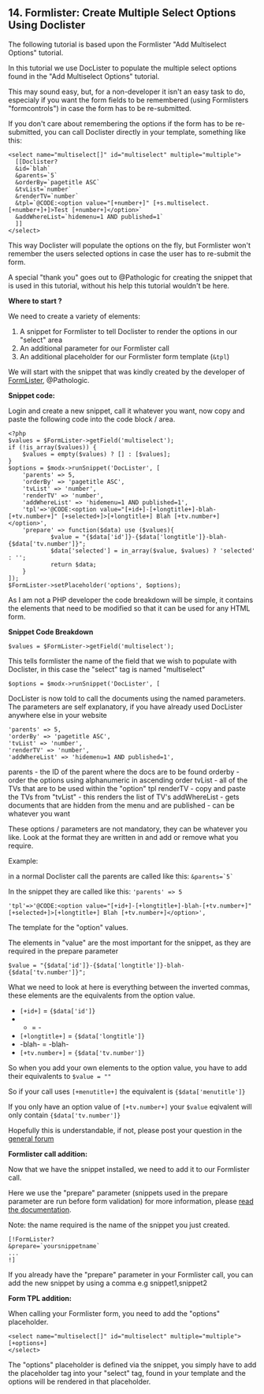 ## 14. Formlister: Create Multiple Select Options Using Doclister

The following tutorial is based upon the Formlister "Add Multiselect Options" tutorial.

In this tutorial we use DocLister to populate the multiple select options found in the "Add Multiselect Options" tutorial.

This may sound easy, but, for a non-developer it isn't an easy task to do, especialy if you want the form fields to be remembered (using Formlisters "formcontrols") in case the form has to be re-submitted.

If you don't care about remembering the options if the form has to be re-submitted, you can call Doclister directly in your template, something like this:

```
<select name="multiselect[]" id="multiselect" multiple="multiple">
  [[Doclister? 
  &id=`blah` 
  &parents=`5` 
  &orderBy=`pagetitle ASC` 
  &tvList=`number` 
  &renderTV=`number` 
  &tpl=`@CODE:<option value="[+number+]" [+s.multiselect.[+number+]+]>Test [+number+]</option>` 
  &addWhereList=`hidemenu=1 AND published=1`
  ]]
</select>
```

This way Doclister will populate the options on the fly, but Formlister won't remember the users selected options in case the user has to re-submit the form.

A special "thank you" goes out to @Pathologic for creating the snippet that is used in this tutorial, without his help this tutorial wouldn't be here.

**Where to start ?**

We need to create a variety of elements:

1. A snippet for Formlister to tell Doclister to render the options in our "select" area
2. An additional parameter for our Formlister call
3. An additional placeholder for our Formlister form template (`&tpl`)

We will start with the snippet that was kindly created by the developer of [FormLister](https://github.com/Pathologic/FormLister), @Pathologic.

**Snippet code:**

Login and create a new snippet, call it whatever you want, now copy and paste the following code into the code block / area.

```
<?php
$values = $FormLister->getField('multiselect');
if (!is_array($values)) {
    $values = empty($values) ? [] : [$values];
}
$options = $modx->runSnippet('DocLister', [
    'parents' => 5, 
    'orderBy' => 'pagetitle ASC',
    'tvList' => 'number', 
    'renderTV' => 'number',
    'addWhereList' => 'hidemenu=1 AND published=1',
    'tpl'=>'@CODE:<option value="[+id+]-[+longtitle+]-blah-[+tv.number+]" [+selected+]>[+longtitle+] Blah [+tv.number+]</option>',
    'prepare' => function($data) use ($values){
            $value = "{$data['id']}-{$data['longtitle']}-blah-{$data['tv.number']}";
            $data['selected'] = in_array($value, $values) ? 'selected' : '';
            return $data;
    }
]);
$FormLister->setPlaceholder('options', $options);
```

As I am not a PHP developer the code breakdown will be simple, it contains the elements that need to be modified so that it can be used for any HTML form.

**Snippet Code Breakdown**

```
$values = $FormLister->getField('multiselect');
```

This tells formlister the name of the field that we wish to populate with Doclister, in this case the "select" tag is named "multiselect"

```
$options = $modx->runSnippet('DocLister', [
```

DocLister is now told to call the documents using the named parameters. The parameters are self explanatory, if you have already used DocLister anywhere else in your website

```
'parents' => 5, 
'orderBy' => 'pagetitle ASC',
'tvList' => 'number', 
'renderTV' => 'number',
'addWhereList' => 'hidemenu=1 AND published=1',
```

parents - the ID of the parent where the docs are to be found
orderby - order the options using alphanumeric in ascending order
tvList - all of the TVs that are to be used within the "option" tpl
renderTV - copy and paste the TVs from "tvList" - this renders the list of TV's
addWhereList - gets documents that are hidden from the menu and are published - can be whatever you want

These options / parameters are not mandatory, they can be whatever you like. Look at the format they are written in and add or remove what you require.

Example: 

in a normal Doclister call the parents are called like this: ``&parents=`5` ``

In the snippet they are called like this: `` 'parents' => 5 ``

```
'tpl'=>'@CODE:<option value="[+id+]-[+longtitle+]-blah-[+tv.number+]" [+selected+]>[+longtitle+] Blah [+tv.number+]</option>',
```

The template for the "option" values.

The elements in "value" are the most important for the snippet, as they are required in the prepare parameter

```
$value = "{$data['id']}-{$data['longtitle']}-blah-{$data['tv.number']}";
```

What we need to look at here is everything between the inverted commas, these elements are the equivalents from the option value.

- `[+id+]` = `{$data['id']}`
- - = -
- `[+longtitle+]` = `{$data['longtitle']}`
- -blah- = -blah-
- `[+tv.number+]` = `{$data['tv.number']}`

So when you add your own elements to the option value, you have to add their equivalents to `$value = ""`

So if your call uses `[+menutitle+]` the equivalent is `{$data['menutitle']}`

If you only have an option value of `[+tv.number+]` your `$value` eqivalent will only contain `{$data['tv.number']}`

Hopefully this is understandable, if not, please post your question in the [general forum](https://forum.evo.im/t/general)

**Formlister call addition:**

Now that we have the snippet installed, we need to add it to our Formlister call.

Here we use the "prepare" parameter (snippets used in the prepare parameter are run before form validation) for more information, please [read the documentation](https://docs.evo.im/en/04_extras/formlister/020_parametry.html).

Note: the name required is the name of the snippet you just created.

```
[!FormLister?
&prepare=`yoursnippetname`
...
!]
```

If you already have the "prepare" parameter in your Formlister call, you can add the new snippet by using a comma e.g snippet1,snippet2

**Form TPL addition:**

When calling your Formlister form, you need to add the "options" placeholder.

```
<select name="multiselect[]" id="multiselect" multiple="multiple">
[+options+]
</select>
```

The "options" placeholder is defined via the snippet, you simply have to add the placeholder tag into your "select" tag, found in your template and the options will be rendered in that placeholder.
